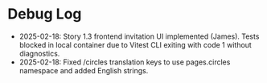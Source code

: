 # Debug Log

- 2025-02-18: Story 1.3 frontend invitation UI implemented (James). Tests blocked in local container due to Vitest CLI exiting with code 1 without diagnostics.
- 2025-02-18: Fixed /circles translation keys to use pages.circles namespace and added English strings.
